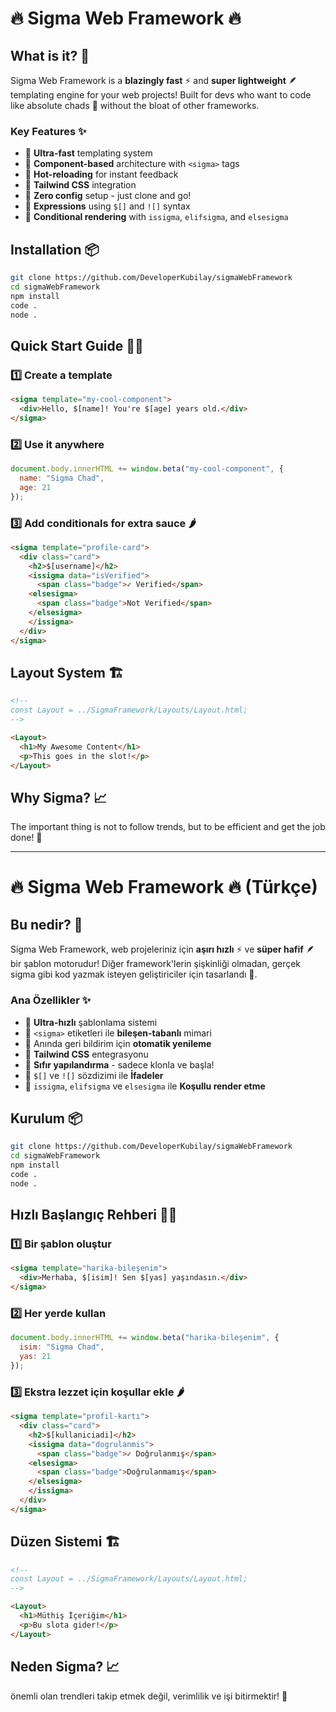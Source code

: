 # 🔥 Sigma Web Framework 🔥

## What is it? 🤔
Sigma Web Framework is a **blazingly fast** ⚡ and **super lightweight** 🪶 templating engine for your web projects! Built for devs who want to code like absolute chads 💪 without the bloat of other frameworks.

### Key Features ✨
- 🚀 **Ultra-fast** templating system
- 🧩 **Component-based** architecture with `<sigma>` tags
- 🔄 **Hot-reloading** for instant feedback
- 🎨 **Tailwind CSS** integration
- 💅 **Zero config** setup - just clone and go!
- 🔌 **Expressions** using `$[]` and `![]` syntax
- 🔀 **Conditional rendering** with `issigma`, `elifsigma`, and `elsesigma`

## Installation 📦
```sh
git clone https://github.com/DeveloperKubilay/sigmaWebFramework
cd sigmaWebFramework
npm install
code .
node .
```

## Quick Start Guide 🏃‍♂️

### 1️⃣ Create a template
```html
<sigma template="my-cool-component">
  <div>Hello, $[name]! You're $[age] years old.</div>
</sigma>
```

### 2️⃣ Use it anywhere
```javascript
document.body.innerHTML += window.beta("my-cool-component", {
  name: "Sigma Chad",
  age: 21
});
```

### 3️⃣ Add conditionals for extra sauce 🌶️
```html
<sigma template="profile-card">
  <div class="card">
    <h2>$[username]</h2>
    <issigma data="isVerified">
      <span class="badge">✓ Verified</span>
    <elsesigma>
      <span class="badge">Not Verified</span>
    </elsesigma>
    </issigma>
  </div>
</sigma>
```

## Layout System 🏗️
```html
<!--
const Layout = ../SigmaFramework/Layouts/Layout.html;
-->

<Layout>
  <h1>My Awesome Content</h1>
  <p>This goes in the slot!</p>
</Layout>
```

## Why Sigma? 📈
The important thing is not to follow trends, but to be efficient and get the job done! 💯

---

# 🔥 Sigma Web Framework 🔥 (Türkçe)

## Bu nedir? 🤔
Sigma Web Framework, web projeleriniz için **aşırı hızlı** ⚡ ve **süper hafif** 🪶 bir şablon motorudur! Diğer framework'lerin şişkinliği olmadan, gerçek sigma gibi kod yazmak isteyen geliştiriciler için tasarlandı 💪.

### Ana Özellikler ✨
- 🚀 **Ultra-hızlı** şablonlama sistemi
- 🧩 `<sigma>` etiketleri ile **bileşen-tabanlı** mimari
- 🔄 Anında geri bildirim için **otomatik yenileme**
- 🎨 **Tailwind CSS** entegrasyonu
- 💅 **Sıfır yapılandırma** - sadece klonla ve başla!
- 🔌 `$[]` ve `![]` sözdizimi ile **İfadeler**
- 🔀 `issigma`, `elifsigma` ve `elsesigma` ile **Koşullu render etme**

## Kurulum 📦
```sh
git clone https://github.com/DeveloperKubilay/sigmaWebFramework
cd sigmaWebFramework
npm install
code .
node .
```

## Hızlı Başlangıç Rehberi 🏃‍♂️

### 1️⃣ Bir şablon oluştur
```html
<sigma template="harika-bileşenim">
  <div>Merhaba, $[isim]! Sen $[yas] yaşındasın.</div>
</sigma>
```

### 2️⃣ Her yerde kullan
```javascript
document.body.innerHTML += window.beta("harika-bileşenim", {
  isim: "Sigma Chad",
  yas: 21
});
```

### 3️⃣ Ekstra lezzet için koşullar ekle 🌶️
```html
<sigma template="profil-kartı">
  <div class="card">
    <h2>$[kullaniciadi]</h2>
    <issigma data="dogrulanmis">
      <span class="badge">✓ Doğrulanmış</span>
    <elsesigma>
      <span class="badge">Doğrulanmamış</span>
    </elsesigma>
    </issigma>
  </div>
</sigma>
```

## Düzen Sistemi 🏗️
```html
<!--
const Layout = ../SigmaFramework/Layouts/Layout.html;
-->

<Layout>
  <h1>Müthiş İçeriğim</h1>
  <p>Bu slota gider!</p>
</Layout>
```

## Neden Sigma? 📈
önemli olan trendleri takip etmek değil, verimlilik ve işi bitirmektir! 💯
